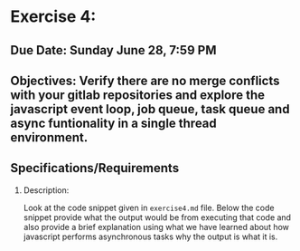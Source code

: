 # Exercise 4:

## Due Date: Sunday June 28, 7:59 PM

## Objectives: Verify there are no merge conflicts with your gitlab repositories and explore the javascript event loop, job queue, task queue and async funtionality in a single thread environment.

## Specifications/Requirements

1. Description:
   
   Look at the code snippet given in `exercise4.md` file. Below the code snippet provide what the output would be from executing that code and also provide a brief explanation using what we have learned about how javascript performs asynchronous tasks why the output is what it is.